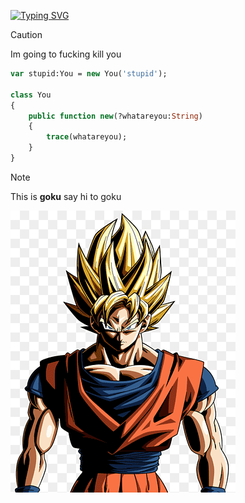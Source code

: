 [![Typing SVG](https://readme-typing-svg.demolab.com?font=Arial&size=30&pause=1000&color=F7F7F7&background=FFFFFF00&vCenter=true&random=false&width=435&lines=%3A3)](https://git.io/typing-svg)
> [!CAUTION]
> Im going to fucking kill you

```haxe
var stupid:You = new You('stupid');

class You
{
    public function new(?whatareyou:String)
    {
        trace(whatareyou);
    }
}
```

> [!NOTE]
> This is **goku** say hi to goku
>
> [![Goku :3](https://github.com/RedDoesStuff/RedDoesStuff/blob/main/png-transparent-goku-dragon-ball-xenoverse-2-majin-buu-vegeta-goku-thumbnail.png)](https://www.youtube.com/watch?v=M35xx37yllY)


